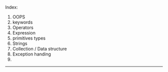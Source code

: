 Index:

1. OOPS
2. keywords
3. Operators
4. Expression
5. primitives types
6. Strings
7. Collection / Data structure
8. Exception handing
9. 

---
